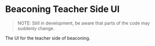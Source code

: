 # Beaconing Teacher Side UI

>NOTE: Still in development, be aware that parts of the code may suddenly change.

The UI for the teacher side of beaconing.
